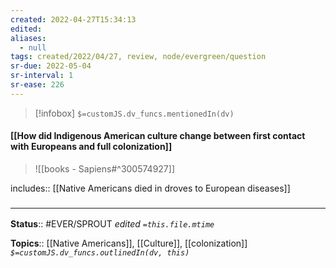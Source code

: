 ```yaml
---
created: 2022-04-27T15:34:13 
edited: 
aliases:
  - null
tags: created/2022/04/27, review, node/evergreen/question
sr-due: 2022-05-04
sr-interval: 1
sr-ease: 226
---
```

> [!infobox]
`$=customJS.dv_funcs.mentionedIn(dv)`

#### [[How did Indigenous American culture change between first contact with Europeans and full colonization]]


> ![[books - Sapiens#^300574927]]

includes:: [[Native Americans died in droves to European diseases]]

### <hr class="footnote"/>

**Status**:: #EVER/SPROUT
*edited `=this.file.mtime`*

**Topics**:: [[Native Americans]], [[Culture]], [[colonization]]
*`$=customJS.dv_funcs.outlinedIn(dv, this)`*
